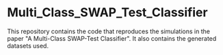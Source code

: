 # Multi_Class_SWAP_Test_Classifier
This repository contains the code that reproduces the simulations in the paper "A Multi-Class SWAP-Test Classifier". It also contains the generated datasets used.
